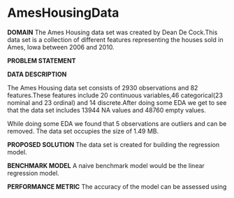 # AmesHousingData
**DOMAIN**
The Ames Housing data set was created by Dean De Cock.This data set is a collection of different features representing the houses sold in Ames, Iowa between 2006 and 2010.

**PROBLEM STATEMENT**

**DATA DESCRIPTION**

The Ames Housing data set consists of 2930 observations and 82 features.These features include 20 continuous variables,46 categorical(23 nominal and 23 ordinal) and 14 discrete.After doing some EDA we get to see that the data set includes 13944 NA values and 48760 empty values.

While doing some EDA we found that 5 observations are outliers and can be removed.
The data set occupies the size of 1.49 MB.

**PROPOSED SOLUTION**
The data set is created for building the regression model. 

**BENCHMARK MODEL**
A naive benchmark model would be the linear regression model.

**PERFORMANCE METRIC**
The accuracy of the model can be assessed using 
